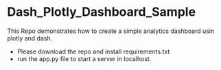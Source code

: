 # Dash_Plotly_Dashboard_Sample

This Repo demonstrates how to create a simple analytics dashboard usin plotly and dash. 
- Please download the repo and install requirements.txt 
- run the app.py file to start a server in localhost.
